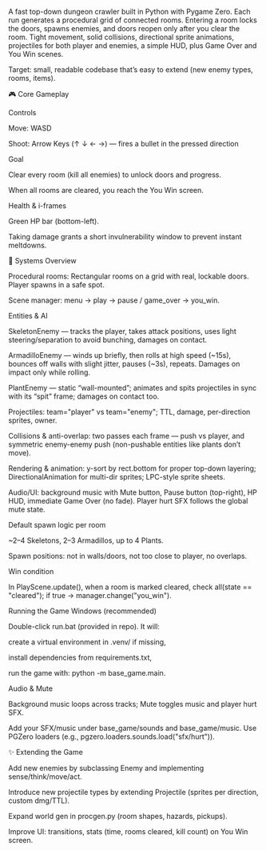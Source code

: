 

A fast top-down dungeon crawler built in Python with Pygame Zero. Each run generates a procedural grid of connected rooms. Entering a room locks the doors, spawns enemies, and doors reopen only after you clear the room. Tight movement, solid collisions, directional sprite animations, projectiles for both player and enemies, a simple HUD, plus Game Over and You Win scenes.

Target: small, readable codebase that’s easy to extend (new enemy types, rooms, items).

🎮 Core Gameplay

Controls

Move: WASD

Shoot: Arrow Keys (↑ ↓ ← →) — fires a bullet in the pressed direction

Goal

Clear every room (kill all enemies) to unlock doors and progress.

When all rooms are cleared, you reach the You Win screen.

Health & i-frames

Green HP bar (bottom-left).

Taking damage grants a short invulnerability window to prevent instant meltdowns.

🧠 Systems Overview

Procedural rooms: Rectangular rooms on a grid with real, lockable doors. Player spawns in a safe spot.

Scene manager: menu → play → pause / game_over → you_win.

Entities & AI

SkeletonEnemy — tracks the player, takes attack positions, uses light steering/separation to avoid bunching, damages on contact.

ArmadilloEnemy — winds up briefly, then rolls at high speed (~15s), bounces off walls with slight jitter, pauses (~3s), repeats. Damages on impact only while rolling.

PlantEnemy — static “wall-mounted”; animates and spits projectiles in sync with its “spit” frame; damages on contact too.

Projectiles: team="player" vs team="enemy"; TTL, damage, per-direction sprites, owner.

Collisions & anti-overlap: two passes each frame — push vs player, and symmetric enemy-enemy push (non-pushable entities like plants don’t move).

Rendering & animation: y-sort by rect.bottom for proper top-down layering; DirectionalAnimation for multi-dir sprites; LPC-style sprite sheets.

Audio/UI: background music with Mute button, Pause button (top-right), HP HUD, immediate Game Over (no fade). Player hurt SFX follows the global mute state.

Default spawn logic per room

~2–4 Skeletons, 2–3 Armadillos, up to 4 Plants.

Spawn positions: not in walls/doors, not too close to player, no overlaps.

Win condition

In PlayScene.update(), when a room is marked cleared, check all(state == "cleared"); if true → manager.change("you_win").

Running the Game
Windows (recommended)

Double-click run.bat (provided in repo). It will:

create a virtual environment in .venv/ if missing,

install dependencies from requirements.txt,

run the game with: python -m base_game.main.

Audio & Mute

Background music loops across tracks; Mute toggles music and player hurt SFX.

Add your SFX/music under base_game/sounds and base_game/music.
Use PGZero loaders (e.g., pgzero.loaders.sounds.load("sfx/hurt")).

✨ Extending the Game

Add new enemies by subclassing Enemy and implementing sense/think/move/act.

Introduce new projectile types by extending Projectile (sprites per direction, custom dmg/TTL).

Expand world gen in procgen.py (room shapes, hazards, pickups).

Improve UI: transitions, stats (time, rooms cleared, kill count) on You Win screen.
